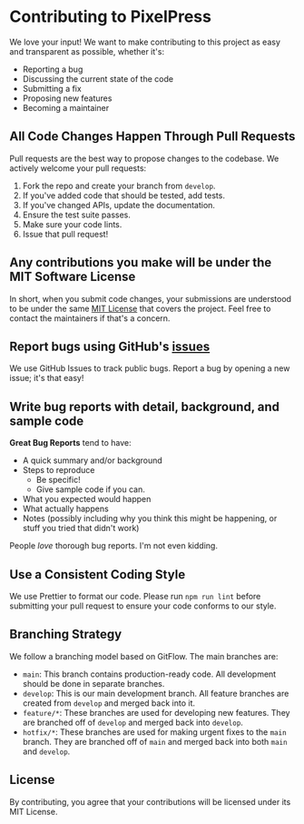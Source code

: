 # Contributing to PixelPress

We love your input! We want to make contributing to this project as easy and transparent as possible, whether it's:

- Reporting a bug
- Discussing the current state of the code
- Submitting a fix
- Proposing new features
- Becoming a maintainer

## All Code Changes Happen Through Pull Requests

Pull requests are the best way to propose changes to the codebase. We actively welcome your pull requests:

1.  Fork the repo and create your branch from `develop`.
2.  If you've added code that should be tested, add tests.
3.  If you've changed APIs, update the documentation.
4.  Ensure the test suite passes.
5.  Make sure your code lints.
6.  Issue that pull request!

## Any contributions you make will be under the MIT Software License

In short, when you submit code changes, your submissions are understood to be under the same [MIT License](https://github.com/costpress/pixelpress/blob/main/LICENSE) that covers the project. Feel free to contact the maintainers if that's a concern.

## Report bugs using GitHub's [issues](https://github.com/CostPress/pixelpress/issues)

We use GitHub Issues to track public bugs. Report a bug by opening a new issue; it's that easy!

## Write bug reports with detail, background, and sample code

**Great Bug Reports** tend to have:

-   A quick summary and/or background
-   Steps to reproduce
    -   Be specific!
    -   Give sample code if you can.
-   What you expected would happen
-   What actually happens
-   Notes (possibly including why you think this might be happening, or stuff you tried that didn't work)

People *love* thorough bug reports. I'm not even kidding.

## Use a Consistent Coding Style

We use Prettier to format our code. Please run `npm run lint` before submitting your pull request to ensure your code conforms to our style.

## Branching Strategy

We follow a branching model based on GitFlow. The main branches are:

-   `main`: This branch contains production-ready code. All development should be done in separate branches.
-   `develop`: This is our main development branch. All feature branches are created from `develop` and merged back into it.
-   `feature/*`: These branches are used for developing new features. They are branched off of `develop` and merged back into `develop`.
-   `hotfix/*`: These branches are used for making urgent fixes to the `main` branch. They are branched off of `main` and merged back into both `main` and `develop`.

## License

By contributing, you agree that your contributions will be licensed under its MIT License.